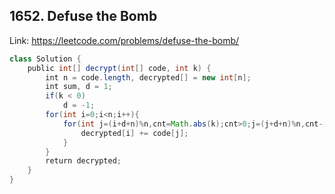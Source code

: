 ## 1652. Defuse the Bomb
Link: https://leetcode.com/problems/defuse-the-bomb/

```java
class Solution {
    public int[] decrypt(int[] code, int k) {
        int n = code.length, decrypted[] = new int[n];
        int sum, d = 1;
        if(k < 0)
            d = -1;
        for(int i=0;i<n;i++){
            for(int j=(i+d+n)%n,cnt=Math.abs(k);cnt>0;j=(j+d+n)%n,cnt--){
                decrypted[i] += code[j];
            }
        }
        return decrypted;
    }
}
```

